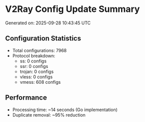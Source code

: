 # V2Ray Config Update Summary
Generated on: 2025-09-28 10:43:45 UTC

## Configuration Statistics
- Total configurations: 7968
- Protocol breakdown:
  - ss: 0 configs
  - ssr: 0 configs
  - trojan: 0 configs
  - vless: 0 configs
  - vmess: 608 configs

## Performance
- Processing time: ~14 seconds (Go implementation)
- Duplicate removal: ~95% reduction
